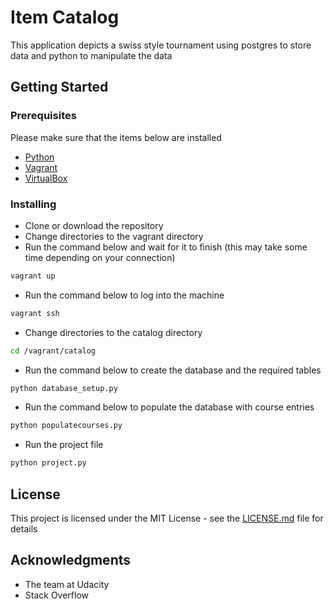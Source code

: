 # Item Catalog

This application depicts a swiss style tournament using postgres to store data and python to manipulate the data

## Getting Started

### Prerequisites

Please make sure that the items below are installed

* [Python](https://www.python.org/)
* [Vagrant](https://www.vagrantup.com/)
* [VirtualBox](https://www.virtualbox.org/wiki/Downloads)

### Installing

* Clone or download the repository
* Change directories to the vagrant directory
* Run the command below and wait for it to finish (this may take some time depending on your connection)
```sh
vagrant up
```
* Run the command below to log into the machine 
```sh
vagrant ssh
```

* Change directories to the catalog directory
```sh
cd /vagrant/catalog
``` 

* Run the command below to create the database and the required tables
```sh
python database_setup.py
```

* Run the command below to populate the database with course entries
```sh
python populatecourses.py
```

* Run the project file
```sh
python project.py
```

## License

This project is licensed under the MIT License - see the [LICENSE.md](LICENSE.md) file for details

## Acknowledgments

* The team at Udacity
* Stack Overflow
